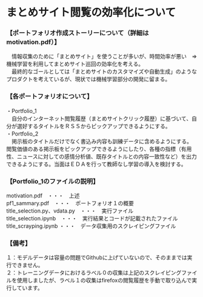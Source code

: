 # まとめサイト閲覧の効率化について

### 【ポートフォリオ作成ストーリーについて（詳細はmotivation.pdf）】
　情報収集のために「まとめサイト」を使うことが多いが、時間効率が悪い　⇒　機械学習を利用してまとめサイト巡回の効率化を考える。  
　最終的なゴールとしては「まとめサイトのカスタマイズや自動生成」のようなプロダクトを考えているが、現状では機械学習部分の開発に留まる。  
### 【各ポートフォリオについて】
・Portfolio_1  
　自分のインターネット閲覧履歴（まとめサイトクリック履歴）に基づいて、自分が選好するタイトルをＲＳＳからピックアップできるようにする。  
・Portfolio_2  
　掲示板のタイトルだけでなく書込み内容も訓練データに含めるようにする。閲覧価値のある掲示板をピックアップできるようにしたり、各種の指標（有用性、ニュースに対しての感情分析値、既存タイトルとの内容一致性など）を出力できるようにする。当面はＥＤＡを行って教師なし学習の導入を検討する。
  
### 【Portfolio_1のファイルの説明】
motivation.pdf　・・・　上述  
pf1_sammary.pdf　・・・　ポートフォリオ１の概要  
title_selection.py、vdata.py　・・・　実行ファイル  
title_selection.ipynb　・・・　実行結果とコードが記載されたファイル    
title_scrayping.ipynb  ・・・　データ収集用のスクレイピングファイル  
  
###  【備考】
１：モデルデータは容量の問題でGithubに上げていないので、そのままでは実行できません。  
２：トレーニングデータにおけるラベル０の収集は上記のスクレイピングファイルを使用しましたが、ラベル１の収集はfirefoxの閲覧履歴を手動で取り込んで実行しています。
